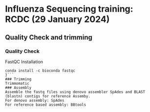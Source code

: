# Influenza Sequencing training: RCDC (29 January 2024)

## Quality Check and trimming
### Quality Check
FastQC
Installation
```{conda create -n FastQC
conda install -c bioconda fastqc
}```
### Trimming 
Trimmomatic 
### Assembly
Assemble the fastq files using denovo assembler SpAdes and BLAST (blastn) contigs for reference Assemby.
For denovo assembly: SpAdes
For reference based assembly: BBtools


